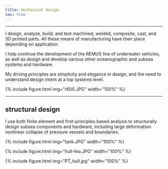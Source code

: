 ```yaml
---
title: mechanical design
nav: true
---
```


--------

I design, analyze, build, and test machined, welded, composite, cast, and 3D printed parts. All these means of manufacturing have their place depending on application. 

I help continue the development of the REMUS line of underwater vehicles, as well as design and develop various other oceanographic and subsea systems and hardware.

My driving principles are simplicity and elegance in design, and the need to understand design intent at a top systems level.

{% include figure.html img="r600.JPG" width="100%" %}


--------

## structural design

I use both finite element and first-principles based analysis to structurally design subsea components and hardware, including large deformation nonlinear collapse  of pressure vessels and boundaries.

{% include figure.html img="tank.JPG" width="100%" %}

{% include figure.html img="hull-fea.JPG" width="100%" %}

{% include figure.html img="PT_hull.jpg" width="100%" %}

